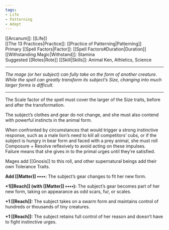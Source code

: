 ```yaml
---
tags:
- Life
- Patterning
- Adept
---
```


[[Arcanum]]: [[Life]]\
[[The 13 Practices|Practice]]: [[Practice of Patterning|Patterning]]\
Primary [[Spell Factors|Factor]]: [[Spell Factors#Duration|Duration]]\
[[Withstanding Magic|Withstand]]: Stamina\
Suggested [[Rotes|Rote]] [[Skill|Skills]]: Animal Ken, Athletics, Science

---

_The mage (or her subject) can fully take on the form of another creature. While the spell can greatly transform its subject’s Size, changing into much larger forms is difficult._

---

The Scale factor of the spell must cover the larger of the Size traits, before and after the transformation.

The subject’s clothes and gear do not change, and she must also contend with powerful instincts in the animal form.

When confronted by circumstances that would trigger a strong instinctive response, such as a male lion’s need to kill all competitors’ cubs, or if the subject is hungry in bear form and faced with a prey animal, she must roll Composure + Resolve reflexively to avoid acting on these impulses.\
Failure means that she gives in to the primal urges until they’re satisfied.

Mages add [[Gnosis]] to this roll, and other supernatural beings add their own Tolerance Traits.

**Add [[Matter]] ••••:** The subject’s gear changes to fit her new form.

**+1[[Reach]] (with [[Matter]] ••••):** The subject’s gear becomes part of her new form, taking on appearance as odd scars, fur, or scales.

**+1 [[Reach]]:** The subject takes on a swarm form and maintains control of hundreds or thousands of tiny creatures.

**+1 [[Reach]]:** The subject retains full control of her reason and doesn’t have to fight instinctive urges.